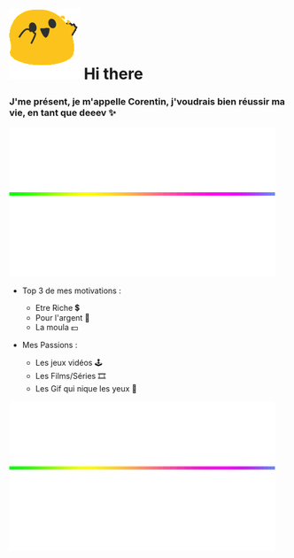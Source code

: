 
# ![Blob](blob.gif) Hi there 


### J'me présent, je m'appelle Corentin, j'voudrais bien réussir ma vie, en tant que deeev :sparkles:


![Blob](Line.gif)



* Top 3 de mes motivations :
    * Etre Riche 💲
    * Pour l'argent 🤑
    * La moula 💵



* Mes Passions :
    * Les jeux vidéos 🕹️
    * Les Films/Séries 🎞️
    * Les Gif qui nique les yeux 🚬

![Blob](Line.gif)






<!--


- 🔭 I’m currently working on ...
- 🌱 I’m currently learning ...
- 👯 I’m looking to collaborate on ...
- 🤔 I’m looking for help with ...
- 💬 Ask me about ...
- 📫 How to reach me: ...
- 😄 Pronouns: ...
- ⚡ Fun fact: ...
-->


